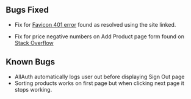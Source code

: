 ## Bugs Fixed 

- Fix for [Favicon 401 error](https://medium.com/@aurelien.delogu/401-error-on-a-webmanifest-file-cb9e3678b9f3) found as resolved using the site linked.
<!-- - Bug using [Bulma columns](https://github.com/jgthms/bulma/issues/449) creates overflow on mobile as there is margin top, left and right of 0.75rem so addressed this in CSS using margin: 0 !important; on columns. -->
- Fix for price negative numbers on Add Product page form found on [Stack Overflow](https://stackoverflow.com/questions/12384460/allow-only-positive-decimal-numbers)


## Known Bugs
- AllAuth automatically logs user out before displaying Sign Out page
- Sorting products works on first page but when clicking next page it stops working.


